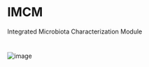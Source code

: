 # IMCM
Integrated Microbiota Characterization Module
#
![image](https://github.com/ChenChen-Lab/IMCM/blob/main/IMCM.png)

